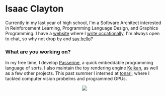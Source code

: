 # Isaac Clayton
Currently in my last year of high school, I'm a Software Architect interested in Reinforcement Learning, Programming Language Design, and Graphics Programming. I have a [website](https://slightknack.dev) where I [write occationally](https://www.slightknack.dev/blog). I'm always open to chat, so why not drop by and [say hello](mailto:hello@slightknack.dev)?

### What are you working on?
In my free time, I develop [Passerine](https://github.com/vrtbl/passerine), a quick embeddable programming language of sorts. I also maintain the toy rendering engine [Keikan](https://github.com/slightknack/keikan), as well as a few other projects. This past summer I interned at [tonari](https://tonari.no), where I tackled computer vision probelms and programmed GPUs.

<p align="center">
    <img src="https://github-readme-stats.vercel.app/api?username=slightknack&show_icons=true&title_color=5ed6fe&icon_color=fa7fac&text_color=c7c7c7&bg_color=161616&hide=stars,issues,prs&hide_border=true&hide_rank=true&include-all-commits=true&custom_title=𝚀𝚞𝚊𝚕𝚒𝚝𝚢%20𝙲𝚘𝚖𝚖𝚒𝚝𝚜%20made%20this%20year:">
</p>
